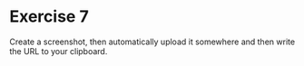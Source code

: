 # Exercise 7
Create a screenshot, then automatically upload it somewhere and then write the URL to your clipboard.